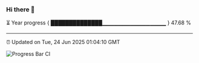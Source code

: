 ### Hi there 👋

⏳ Year progress { ██████████████▁▁▁▁▁▁▁▁▁▁▁▁▁▁▁▁ } 47.68 %

---

⏰ Updated on Tue, 24 Jun 2025 01:04:10 GMT

![Progress Bar CI](https://github.com/code-lakshay/GitHub-Actions-Demo/workflows/Progress%20Bar%20CI/badge.svg)

